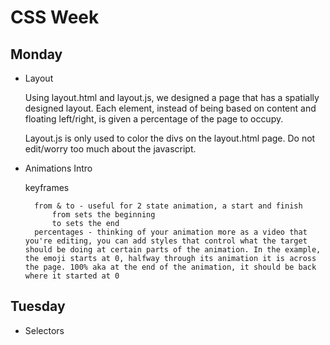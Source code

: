 # CSS Week

## Monday

- Layout

    Using layout.html and layout.js, we designed a page that has a spatially designed layout. Each element, instead of being based on content and floating left/right, is given a percentage of the page to occupy.

    Layout.js is only used to color the divs on the layout.html page. Do not edit/worry too much about the javascript.

- Animations Intro

    keyframes

        from & to - useful for 2 state animation, a start and finish
            from sets the beginning
            to sets the end
        percentages - thinking of your animation more as a video that you're editing, you can add styles that control what the target should be doing at certain parts of the animation. In the example, the emoji starts at 0, halfway through its animation it is across the page. 100% aka at the end of the animation, it should be back where it started at 0

## Tuesday

- Selectors